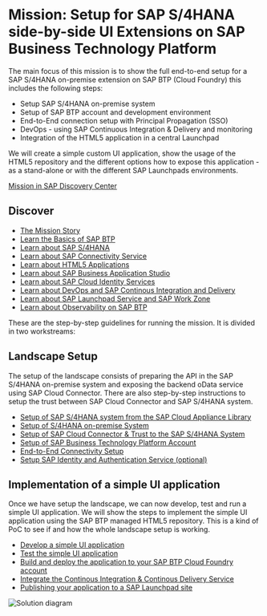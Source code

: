 # Mission: Setup for SAP S/4HANA side-by-side UI Extensions on SAP Business Technology Platform

The main focus of this mission is to show the full end-to-end setup for a SAP S/4HANA on-premise extension on SAP BTP (Cloud Foundry) this includes the following steps:
* Setup SAP S/4HANA on-premise system
* Setup of SAP BTP account and development environment
* End-to-End connection setup with Principal Propagation (SSO)
* DevOps - using SAP Continuous Integration & Delivery and monitoring
* Integration of the HTML5 application in a central Launchpad

We will create a simple custom UI application, show the usage of the HTML5 repository and the different options how to expose this application - as a stand-alone or with the different SAP Launchpads environments.

[Mission in SAP Discovery Center](https://discovery-center.cloud.sap/missiondetail/3239/3325)

## Discover

* [The Mission Story](../../tree/mission/mission/discover/MissionStory.md)
* [Learn the Basics of SAP BTP](./tree/mission/mission/discover/BTP.md)
* [Learn about SAP S/4HANA](./tree/mission/mission/discover/S4H.md)
* [Learn about SAP Connectivity Service](./tree/mission/mission/discover/Connectivity.md)
* [Learn about HTML5 Applications](./tree/mission/mission/discover/HTML5.md)
* [Learn about SAP Business Application Studio](./tree/mission/mission/discover/BAS.md)
* [Learn about SAP Cloud Identity Services](./tree/mission/mission/discover/IAS.md)
* [Learn about DevOps and SAP Continous Integration and Delivery](./tree/mission/mission/discover/CICD.md)
* [Learn about SAP Launchpad Service and SAP Work Zone](./tree/mission/mission/discover/Launchpad.md)
* [Learn about Observability on SAP BTP](./tree/mission/mission/discover/Observability.md)

These are the step-by-step guidelines for running the mission. It is divided in two workstreams:

## Landscape Setup

The setup of the landscape consists of preparing the API in the SAP S/4HANA on-premise system and exposing the backend oData service using SAP Cloud Connector. There are also step-by-step instructions to setup the trust between SAP Cloud Connector and SAP S/4HANA system.

* [Setup of SAP S/4HANA system from the SAP Cloud Appliance Library](https://github.com/SAP-samples/cloud-extension-ecc-business-process/blob/mission/mission/cal-setup/CALS4H.md)
* [Setup of S/4HANA on-premise System](./tree/mission/mission/s4h-setup/README.md)
* [Setup of SAP Cloud Connector & Trust to the SAP S/4HANA System](./tree/mission/mission/cloud-connector/README.md)
* [Setup of SAP Business Technology Platform Account](./tree/mission/mission/scp-setup/README.md)
* [End-to-End Connectivity Setup](./tree/mission/mission/connectivity/README.md)
* [Setup SAP Identity and Authentication Service (optional)](./tree/mission/mission/custom-idp/README.md)


## Implementation of a simple UI application

Once we have setup the landscape, we can now develop, test and run a simple UI application. We will show the steps to implement the simple UI application using the SAP BTP managed HTML5 repository. This is a kind of PoC to see if and how the whole landscape setup is working.

* [Develop a simple UI application](./tree/mission/mission/create-application/develop/README.md)
* [Test the simple UI application](./tree/mission/mission/create-application/test/README.md)
* [Build and deploy the application to your SAP BTP Cloud Foundry account](./tree/mission/mission/create-application/buildDeploy/README.md)
* [Integrate the Continous Integration & Continous Delivery Service](./tree/mission/mission/ci-cd-service/README.md)
* [Publishing your application to a SAP Launchpad site](./tree/mission/mission/launchpad/README.md)
  
![Solution diagram](./tree/mission/mission/images/solution_diagram.png)
